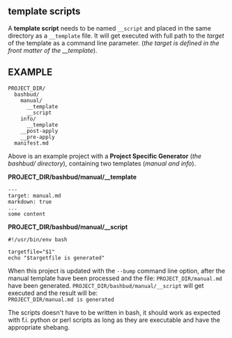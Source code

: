 ## template scripts

A **template script** needs to be named `__script` 
and placed in the same directory as a `__template` file.
It will get executed with full path to the *target* of the template
as a command line parameter.
(*the target is defined in the front matter of the __template*).

EXAMPLE
-------

```
PROJECT_DIR/
  bashbud/
    manual/
      __template
      __script
    info/
      __template
    __post-apply
    __pre-apply
  manifest.md
```

Above is an example project with a **Project Specific Generator**
(*the bashbud/ directory*), containing two templates (*manual and info*).

**PROJECT_DIR/bashbud/manual/__template**  
```
---
target: manual.md
markdown: true
...
some content
```


**PROJECT_DIR/bashbud/manual/__script**  
```
#!/usr/bin/env bash

targetfile="$1"
echo "$targetfile is generated"
```

When this project is updated with the `--bump` command line option, 
after the manual template have been processed and the file: `PROJECT_DIR/manual.md` have been generated.
`PROJECT_DIR/bashbud/manual/__script` will get executed and the result will be:  
`PROJECT_DIR/manual.md is generated`

The scripts doesn't have to be written in bash, it should work as expected with f.i. python or perl scripts as long as they are executable and have the appropriate shebang.
